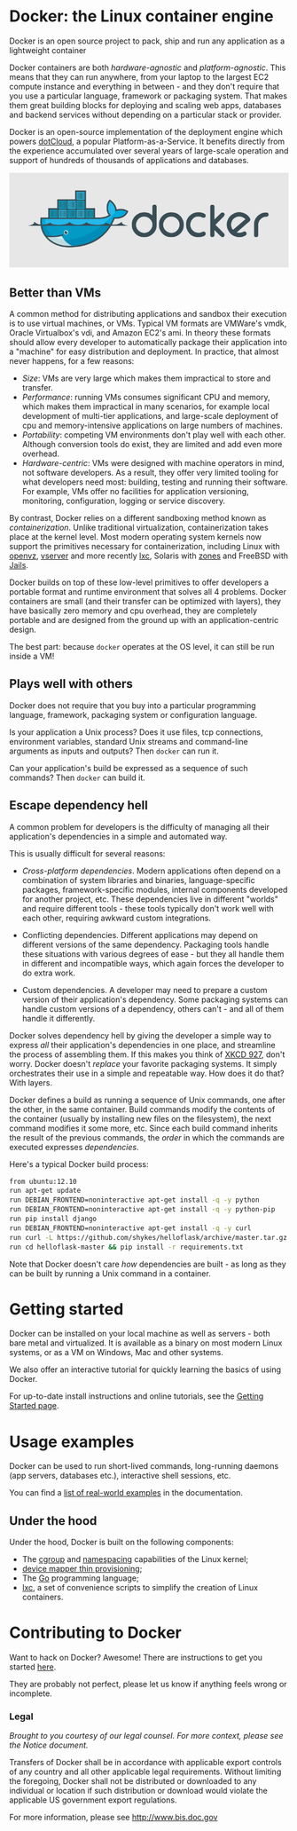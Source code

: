 Docker: the Linux container engine
==================================

Docker is an open source project to pack, ship and run any application
as a lightweight container

Docker containers are both *hardware-agnostic* and
*platform-agnostic*. This means that they can run anywhere, from your
laptop to the largest EC2 compute instance and everything in between -
and they don't require that you use a particular language, framework
or packaging system. That makes them great building blocks for
deploying and scaling web apps, databases and backend services without
depending on a particular stack or provider.

Docker is an open-source implementation of the deployment engine which
powers [dotCloud](http://dotcloud.com), a popular
Platform-as-a-Service.  It benefits directly from the experience
accumulated over several years of large-scale operation and support of
hundreds of thousands of applications and databases.

![Docker L](docs/theme/docker/static/img/dockerlogo-h.png "Docker")

## Better than VMs

A common method for distributing applications and sandbox their
execution is to use virtual machines, or VMs. Typical VM formats are
VMWare's vmdk, Oracle Virtualbox's vdi, and Amazon EC2's ami. In
theory these formats should allow every developer to automatically
package their application into a "machine" for easy distribution and
deployment. In practice, that almost never happens, for a few reasons:

  * *Size*: VMs are very large which makes them impractical to store
     and transfer.
  * *Performance*: running VMs consumes significant CPU and memory,
    which makes them impractical in many scenarios, for example local
    development of multi-tier applications, and large-scale deployment
    of cpu and memory-intensive applications on large numbers of
    machines.
  * *Portability*: competing VM environments don't play well with each
     other. Although conversion tools do exist, they are limited and
     add even more overhead.
  * *Hardware-centric*: VMs were designed with machine operators in
    mind, not software developers. As a result, they offer very
    limited tooling for what developers need most: building, testing
    and running their software. For example, VMs offer no facilities
    for application versioning, monitoring, configuration, logging or
    service discovery.

By contrast, Docker relies on a different sandboxing method known as
*containerization*. Unlike traditional virtualization,
containerization takes place at the kernel level. Most modern
operating system kernels now support the primitives necessary for
containerization, including Linux with [openvz](http://openvz.org),
[vserver](http://linux-vserver.org) and more recently
[lxc](http://lxc.sourceforge.net), Solaris with
[zones](http://docs.oracle.com/cd/E26502_01/html/E29024/preface-1.html#scrolltoc)
and FreeBSD with
[Jails](http://www.freebsd.org/doc/handbook/jails.html).

Docker builds on top of these low-level primitives to offer developers
a portable format and runtime environment that solves all 4
problems. Docker containers are small (and their transfer can be
optimized with layers), they have basically zero memory and cpu
overhead, they are completely portable and are designed from the
ground up with an application-centric design.

The best part: because ``docker`` operates at the OS level, it can
still be run inside a VM!

## Plays well with others

Docker does not require that you buy into a particular programming
language, framework, packaging system or configuration language.

Is your application a Unix process? Does it use files, tcp
connections, environment variables, standard Unix streams and
command-line arguments as inputs and outputs? Then ``docker`` can run
it.

Can your application's build be expressed as a sequence of such
commands? Then ``docker`` can build it.


## Escape dependency hell

A common problem for developers is the difficulty of managing all
their application's dependencies in a simple and automated way.

This is usually difficult for several reasons:

  * *Cross-platform dependencies*. Modern applications often depend on
    a combination of system libraries and binaries, language-specific
    packages, framework-specific modules, internal components
    developed for another project, etc. These dependencies live in
    different "worlds" and require different tools - these tools
    typically don't work well with each other, requiring awkward
    custom integrations.

  * Conflicting dependencies. Different applications may depend on
    different versions of the same dependency. Packaging tools handle
    these situations with various degrees of ease - but they all
    handle them in different and incompatible ways, which again forces
    the developer to do extra work.
  
  * Custom dependencies. A developer may need to prepare a custom
    version of their application's dependency. Some packaging systems
    can handle custom versions of a dependency, others can't - and all
    of them handle it differently.


Docker solves dependency hell by giving the developer a simple way to
express *all* their application's dependencies in one place, and
streamline the process of assembling them. If this makes you think of
[XKCD 927](http://xkcd.com/927/), don't worry. Docker doesn't
*replace* your favorite packaging systems. It simply orchestrates
their use in a simple and repeatable way. How does it do that? With
layers.

Docker defines a build as running a sequence of Unix commands, one
after the other, in the same container. Build commands modify the
contents of the container (usually by installing new files on the
filesystem), the next command modifies it some more, etc. Since each
build command inherits the result of the previous commands, the
*order* in which the commands are executed expresses *dependencies*.

Here's a typical Docker build process:

```bash
from ubuntu:12.10
run apt-get update
run DEBIAN_FRONTEND=noninteractive apt-get install -q -y python
run DEBIAN_FRONTEND=noninteractive apt-get install -q -y python-pip
run pip install django
run DEBIAN_FRONTEND=noninteractive apt-get install -q -y curl
run curl -L https://github.com/shykes/helloflask/archive/master.tar.gz | tar -xzv
run cd helloflask-master && pip install -r requirements.txt
```

Note that Docker doesn't care *how* dependencies are built - as long
as they can be built by running a Unix command in a container.


Getting started
===============

Docker can be installed on your local machine as well as servers - both bare metal and virtualized.
It is available as a binary on most modern Linux systems, or as a VM on Windows, Mac and other systems.

We also offer an interactive tutorial for quickly learning the basics of using Docker.


For up-to-date install instructions and online tutorials, see the [Getting Started page](http://www.docker.io/gettingstarted/).


Usage examples
==============

Docker can be used to run short-lived commands, long-running daemons (app servers, databases etc.),
interactive shell sessions, etc.

You can find a [list of real-world examples](http://docs.docker.io/en/latest/examples/) in the documentation.

Under the hood
--------------

Under the hood, Docker is built on the following components:

* The
  [cgroup](http://blog.dotcloud.com/kernel-secrets-from-the-paas-garage-part-24-c)
  and
  [namespacing](http://blog.dotcloud.com/under-the-hood-linux-kernels-on-dotcloud-part)
  capabilities of the Linux kernel;
* [device mapper thin provisioning](https://www.kernel.org/doc/Documentation/device-mapper/thin-provisioning.txt);
* The [Go](http://golang.org) programming language;
* [lxc](http://lxc.sourceforge.net/), a set of convenience scripts to
  simplify the creation of Linux containers.



Contributing to Docker
======================

Want to hack on Docker? Awesome! There are instructions to get you
started [here](CONTRIBUTING.md).

They are probably not perfect, please let us know if anything feels
wrong or incomplete.


### Legal

*Brought to you courtesy of our legal counsel. For more context,
please see the Notice document.*

Transfers of Docker shall be in accordance with applicable export controls 
of any country and all other applicable legal requirements. Without limiting the 
foregoing, Docker shall not be distributed or downloaded to any individual or 
location if such distribution or download would violate the applicable US 
government export regulations. 

For more information, please see http://www.bis.doc.gov
